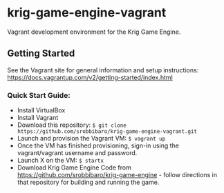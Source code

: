 krig-game-engine-vagrant
========================

Vagrant development environment for the Krig Game Engine.

## Getting Started

See the Vagrant site for general information and setup instructions: https://docs.vagrantup.com/v2/getting-started/index.html

### Quick Start Guide:
* Install VirtualBox
* Install Vagrant
* Download this repository: `$ git clone https://github.com/srobbibaro/krig-game-engine-vagrant.git`
* Launch and provision the Vagrant VM: `$ vagrant up`
* Once the VM has finished provisioning, sign-in using the vagrant/vagrant username and password.
* Launch X on the VM: `$ startx`
* Download Krig Game Engine Code from https://github.com/srobbibaro/krig-game-engine - follow directions in that repository for building and running the game.
